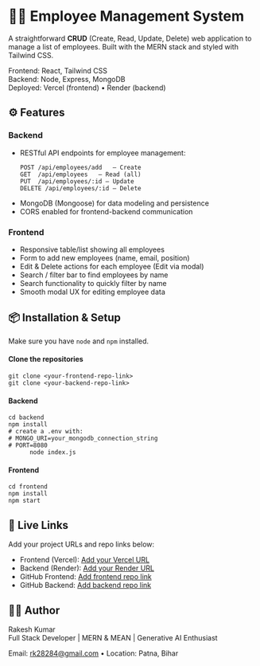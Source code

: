 
<body>
  <div class="container">
    <h1>🧑‍💼 Employee Management System</h1>
    <p class="lead">A straightforward <strong>CRUD</strong> (Create, Read, Update, Delete) web application to manage a list of employees. Built with the MERN stack and styled with Tailwind CSS.</p>
    <div class="meta">
      <div class="badge">Frontend: React, Tailwind CSS</div>
      <div class="badge">Backend: Node, Express, MongoDB</div>
      <div class="badge">Deployed: Vercel (frontend) • Render (backend)</div>
    </div>
    <section>
      <h2>⚙️ Features</h2>
      <h3>Backend</h3>
      <ul>
        <li>RESTful API endpoints for employee management:</li>
        <pre><code>POST /api/employees/add   — Create
GET  /api/employees   — Read (all)
PUT  /api/employees/:id — Update
DELETE /api/employees/:id — Delete</code></pre>
        <li>MongoDB (Mongoose) for data modeling and persistence</li>
        <li>CORS enabled for frontend-backend communication</li>
      </ul>

  <h3>Frontend</h3>
      <ul>
        <li>Responsive table/list showing all employees</li>
        <li>Form to add new employees (name, email, position)</li>
        <li>Edit &amp; Delete actions for each employee (Edit via modal)</li>
        <li>Search / filter bar to find employees by name</li>
            <li>Search functionality to quickly filter by name</li>
        <li>Smooth modal UX for editing employee data</li>
      </ul>
    </section>

  <section>
      <h2>📦 Installation &amp; Setup</h2>
      <p class="small">Make sure you have <code>node</code> and <code>npm</code> installed.</p>

   <h4>Clone the repositories</h4>
      <pre><code>git clone &lt;your-frontend-repo-link&gt;
git clone &lt;your-backend-repo-link&gt;</code></pre>

  <h4>Backend</h4>
      <pre><code>cd backend
npm install
# create a .env with:
# MONGO_URI=your_mongodb_connection_string
# PORT=8080
      node index.js</code></pre>

   <h4>Frontend</h4>
      <pre><code>cd frontend
npm install
npm start</code></pre>
    </section>

  <section>
      <h2>🔗 Live Links</h2>
      <p class="small">Add your project URLs and repo links below:</p>
      <ul>
        <li>Frontend (Vercel): <a href="#">Add your Vercel URL</a></li>
        <li>Backend (Render): <a href="#">Add your Render URL</a></li>
        <li>GitHub Frontend: <a href="#">Add frontend repo link</a></li>
        <li>GitHub Backend: <a href="#">Add backend repo link</a></li>
      </ul>
    </section>
    <section>
      <h2>🧑‍💻 Author</h2>
      <p>Rakesh Kumar<br>
      Full Stack Developer | MERN &amp; MEAN | Generative AI Enthusiast</p>
      <p class="small">Email: <a href="mailto:rk28284@gmail.com">rk28284@gmail.com</a> • Location: Patna, Bihar</p>
    </section>

  </div>
</body>
</html>
